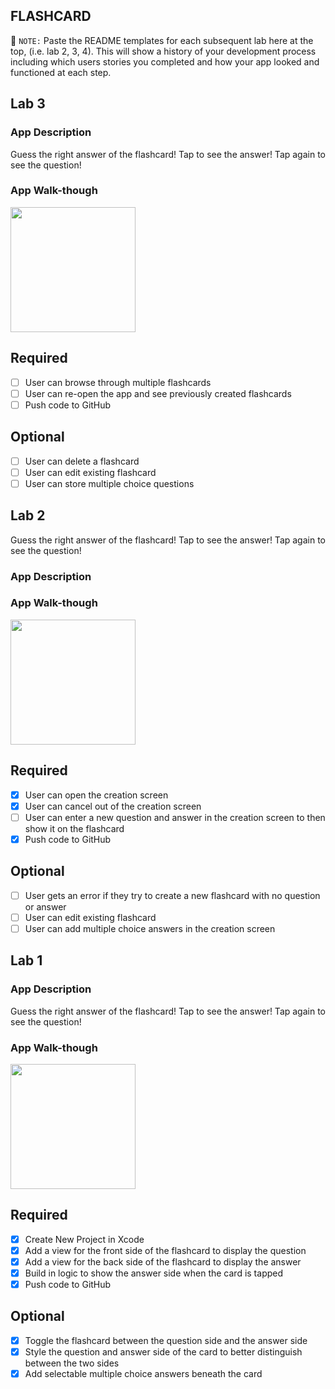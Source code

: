 ## FLASHCARD

📝 `NOTE:` Paste the README templates for each subsequent lab here at the top, (i.e. lab 2, 3, 4). This will show a history of your development process including which users stories you completed and how your app looked and functioned at each step.
## Lab 3

### App Description
Guess the right answer of the flashcard! Tap to see the answer! Tap again to see the question!

### App Walk-though

<img src="YOUR_GIF_URL_HERE" width=200><br>

## Required
- [ ] User can browse through multiple flashcards
- [ ] User can re-open the app and see previously created flashcards
- [ ] Push code to GitHub
## Optional
- [ ] User can delete a flashcard
- [ ] User can edit existing flashcard
- [ ] User can store multiple choice questions

## Lab 2
Guess the right answer of the flashcard! Tap to see the answer! Tap again to see the question!

### App Description

### App Walk-though

<img src="https://recordit.co/pLOWRi1KTA" width=200><br>

## Required
- [x] User can open the creation screen
- [x] User can cancel out of the creation screen
- [ ] User can enter a new question and answer in the creation screen to then show it on the flashcard
- [x] Push code to GitHub
## Optional
- [ ] User gets an error if they try to create a new flashcard with no question or answer
- [ ] User can edit existing flashcard
- [ ] User can add multiple choice answers in the creation screen

## Lab 1

### App Description
Guess the right answer of the flashcard! Tap to see the answer! Tap again to see the question!

### App Walk-though

<img src="http://g.recordit.co/sTbJbM9DKx.gif" width=200><br>

## Required
- [x] Create New Project in Xcode
- [x] Add a view for the front side of the flashcard to display the question
- [x] Add a view for the back side of the flashcard to display the answer
- [x] Build in logic to show the answer side when the card is tapped
- [x] Push code to GitHub
## Optional
- [x] Toggle the flashcard between the question side and the answer side
- [x] Style the question and answer side of the card to better distinguish between the two sides
- [x] Add selectable multiple choice answers beneath the card
